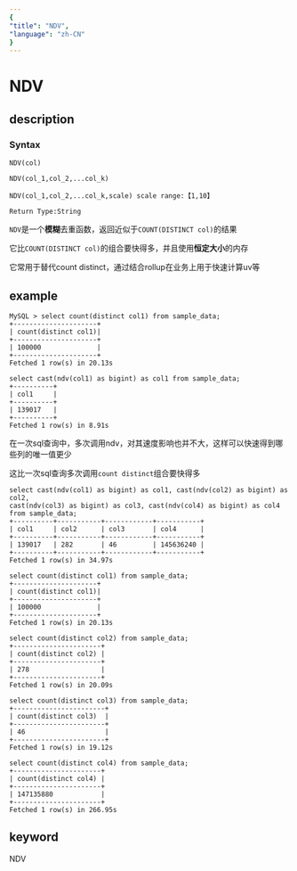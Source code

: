 ```yaml
---
{
"title": "NDV",
"language": "zh-CN"
}
---
```


<!-- 
Licensed to the Apache Software Foundation (ASF) under one
or more contributor license agreements.  See the NOTICE file
distributed with this work for additional information
regarding copyright ownership.  The ASF licenses this file
to you under the Apache License, Version 2.0 (the
"License"); you may not use this file except in compliance
with the License.  You may obtain a copy of the License at

  http://www.apache.org/licenses/LICENSE-2.0

Unless required by applicable law or agreed to in writing,
software distributed under the License is distributed on an
"AS IS" BASIS, WITHOUT WARRANTIES OR CONDITIONS OF ANY
KIND, either express or implied.  See the License for the
specific language governing permissions and limitations
under the License.
-->

# NDV
## description
### Syntax

```
NDV(col)

NDV(col_1,col_2,...col_k)

NDV(col_1,col_2,...col_k,scale) scale range:【1,10】

Return Type:String
```

`NDV`是一个**模糊**去重函数，返回近似于`COUNT(DISTINCT col)`的结果

它比`COUNT(DISTINCT col)`的组合要快得多，并且使用**恒定大小**的内存



它常用于替代count distinct，通过结合rollup在业务上用于快速计算uv等

## example
```
MySQL > select count(distinct col1) from sample_data;
+---------------------+
| count(distinct col1)|
+---------------------+
| 100000              |
+---------------------+
Fetched 1 row(s) in 20.13s

select cast(ndv(col1) as bigint) as col1 from sample_data;
+----------+
| col1     |
+----------+
| 139017   |
+----------+
Fetched 1 row(s) in 8.91s

```

在一次sql查询中，多次调用ndv，对其速度影响也并不大，这样可以快速得到哪些列的唯一值更少

这比一次sql查询多次调用`count distinct`组合要快得多
```
select cast(ndv(col1) as bigint) as col1, cast(ndv(col2) as bigint) as col2,
cast(ndv(col3) as bigint) as col3, cast(ndv(col4) as bigint) as col4
from sample_data;
+----------+-----------+------------+-----------+
| col1     | col2      | col3       | col4      |
+----------+-----------+------------+-----------+
| 139017   | 282       | 46         | 145636240 |
+----------+-----------+------------+-----------+
Fetched 1 row(s) in 34.97s

select count(distinct col1) from sample_data;
+---------------------+
| count(distinct col1)|
+---------------------+
| 100000              |
+---------------------+
Fetched 1 row(s) in 20.13s

select count(distinct col2) from sample_data;
+----------------------+
| count(distinct col2) |
+----------------------+
| 278                  |
+----------------------+
Fetched 1 row(s) in 20.09s

select count(distinct col3) from sample_data;
+-----------------------+
| count(distinct col3)  |
+-----------------------+
| 46                    |
+-----------------------+
Fetched 1 row(s) in 19.12s

select count(distinct col4) from sample_data;
+----------------------+
| count(distinct col4) |
+----------------------+
| 147135880            |
+----------------------+
Fetched 1 row(s) in 266.95s
```

## keyword
NDV
